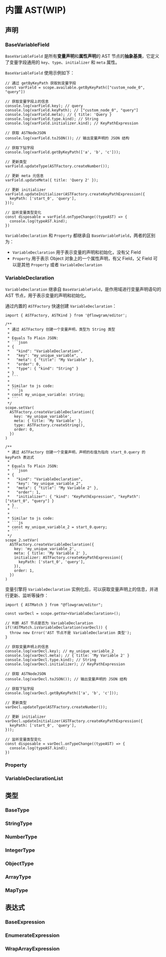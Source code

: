 # 内置 AST(WIP)

## 声明

### BaseVariableField

`BaseVariableField` 是所有**变量声明**和**属性声明**的 AST 节点的**抽象基类**，它定义了变量字段通用的 `key`、`type`、`initializer` 和 `meta` 属性。

`BaseVariableField` 使用示例如下：

```tsx
// 通过 getByKeyPath 获取到变量字段
const varField = scope.available.getByKeyPath(["custom_node_0", "query"])

// 获取变量字段上的信息
console.log(varField.key); // query
console.log(varField.keyPath); // ["custom_node_0", "query"]
console.log(varField.meta); // { title: 'Query }
console.log(varField.type.kind); // String
console.log(varField.initializer.kind); // KeyPathExpression

// 获取 ASTNodeJSON
console.log(varField.toJSON()); // 输出变量声明的 JSON 结构

// 获取下钻字段
console.log(varField.getByKeyPath(['a', 'b', 'c']));

// 更新类型
varField.updateType(ASTFactory.createNumber());

// 更新 meta 元信息
varField.updateMeta({ title: 'Query 2' });

// 更新 initializer
varField.updateInitializer(ASTFactory.createKeyPathExpression({
  keyPath: ['start_0', 'query'],
}));

// 监听变量类型变化
const disposable = varField.onTypeChange((typeAST) => {
  console.log(typeAST.kind);
})
```

`VariableDeclaration` 和 `Property` 都继承自 `BaseVariableField`，两者的区别为：

* `VariableDeclaration` 用于表示变量的声明和初始化，没有父 Field
* `Property` 用于表示 Object 对象上的一个属性声明，有父 Field，父 Field 可以是其他 `Property` 或者 `VariableDeclaration`

### VariableDeclaration

`VariableDeclaration` 继承自 `BaseVariableField`，是作用域进行变量声明语句的 AST 节点，用于表示变量的声明和初始化。

通过内置的 `ASTFactory` 快速创建 `VariableDeclaration`：

````tsx
import { ASTFactory, ASTKind } from '@flowgram/editor';

/**
 * 通过 ASTFactory 创建一个变量声明，类型为 String 类型
 *
 * Equals To Plain JSON:
 * ```json
 * {
 *   "kind": "VariableDeclaration",
 *   "key": "my_unique_variable",
 *   "meta": { "title": "My Variable" },
 *   "order": 0,
 *   "type": { "kind": "String" }
 * }
 * ```
 *
 * Similar to js code:
 * ```js
 * const my_unique_variable: string;
 * ```
 */
scope.setVar(
  ASTFactory.createVariableDeclaration({
    key: 'my_unique_variable',
    meta: { title: 'My Variable' },
    type: ASTFactory.createString(),
    order: 0,
  })
)

/**
 * 通过 ASTFactory 创建一个变量声明，声明的右值为指向 start_0.query 的 keyPath 表达式
 *
 * Equals To Plain JSON:
 * ```json
 * {
 *   "kind": "VariableDeclaration",
 *   "key": "my_unique_variable_2",
 *   "meta": { "title": "My Variable 2" },
 *   "order": 1,
 *   "initializer": { "kind": "KeyPathExpression", "keyPath": ["start_0", "query"] }
 * }
 * ```
 *
 * Similar to js code:
 * ```js
 * const my_unique_variable_2 = start_0.query;
 * ```
 */
scope_2.setVar(
  ASTFactory.createVariableDeclaration({
    key: 'my_unique_variable_2',
    meta: { title: 'My Variable 2' },
    initializer: ASTFactory.createKeyPathExpression({
      keyPath: ['start_0', 'query'],
    }),
    order: 1,
  })
)
````

变量引擎将 `VariableDeclaration` 实例化后，可以获取变量声明上的信息，并进行更新、监听等操作：

```tsx
import { ASTMatch } from "@flowgram/editor";

const varDecl = scope.getVar<VariableDeclaration>();

// 判断 AST 节点是否为 VariableDeclaration
if(!ASTMatch.isVariableDeclaration(varDecl)) {
  throw new Error('AST 节点不是 VariableDeclaration 类型');
}

// 获取变量声明上的信息
console.log(varDecl.key); // my_unique_variable_2
console.log(varDecl.meta); // { title: 'My Variable 2' }
console.log(varDecl.type.kind); // String
console.log(varDecl.initializer); // KeyPathExpression

// 获取 ASTNodeJSON
console.log(varDecl.toJSON()); // 输出变量声明的 JSON 结构

// 获取下钻字段
console.log(varDecl.getByKeyPath(['a', 'b', 'c']));

// 更新类型
varDecl.updateType(ASTFactory.createNumber());

// 更新 initializer
varDecl.updateInitializer(ASTFactory.createKeyPathExpression({
  keyPath: ['start_0', 'query'],
}));

// 监听变量类型变化
const disposable = varDecl.onTypeChange((typeAST) => {
  console.log(typeAST.kind);
})
```

### Property

### VariableDeclarationList

## 类型

### BaseType

### StringType

### NumberType

### IntegerType

### ObjectType

### ArrayType

### MapType

## 表达式

### BaseExpression

### EnumerateExpression

### WrapArrayExpression
